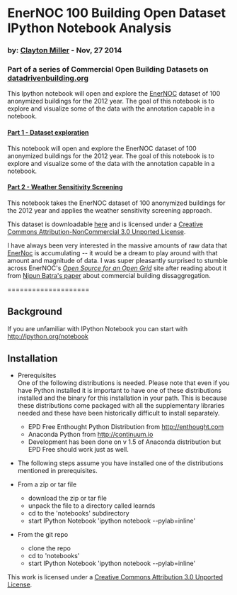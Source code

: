 # EnerNOC 100 Building Open Dataset IPython Notebook Analysis

### by: [Clayton Miller](https://www.researchgate.net/profile/Clayton_Miller2) - Nov, 27 2014
### Part of a series of Commercial Open Building Datasets on [datadrivenbuilding.org](http://datadrivenbuilding.org/)

This Ipython notebook will open and explore the [EnerNOC](http://open.enernoc.com/data/) dataset of 100 anonymized buildings for the 2012 year. The goal of this notebook is to explore and visualize some of the data with the annotation capable in a notebook.

#### [Part 1 - Dataset exploration](http://nbviewer.ipython.org/github/cmiller8/EnerNOC-100-Building-Open-Dataset-Analysis/blob/master/EnerNOC%20Sample%20Dataset%20-%20Part%201%20-%20Exploration.ipynb)
This notebook will open and explore the EnerNOC dataset of 100 anonymized buildings for the 2012 year. The goal of this notebook is to explore and visualize some of the data with the annotation capable in a notebook.

#### [Part 2 - Weather Sensitivity Screening](http://nbviewer.ipython.org/github/cmiller8/EnerNOC-100-Building-Open-Dataset-Analysis/blob/master/EnerNOC%20Sample%20Dataset%20-%20Part%202%20-%20Weather%20Sensitivity%20Screening.ipynb)
This notebook takes the EnerNOC dataset of 100 anonymized buildings for the 2012 year and applies the weather sensitivity screening approach.

This dataset is downloadable [here](https://open-enernoc-data.s3.amazonaws.com/anon/all-data.tar.gz) and is licensed under a [Creative Commons Attribution-NonCommercial 3.0 Unported License](http://creativecommons.org/licenses/by-nc/3.0/). 

I have always been very interested in the massive amounts of raw data that [EnerNoc](http://www.enernoc.com/) is accumulating -- it would be a dream to play around with that amount and magnitude of data. I was super pleasantly surprised to stumble across  EnerNOC's [*Open Source for an Open Grid*](http://open.enernoc.com/data/) site after reading about it from [Nipun Batra's paper](http://combed.github.io/#portfolio) about commercial building dissaggregation. 

====================

Background  
----------

If you are unfamiliar with IPython Notebook you can start with http://ipython.org/notebook


Installation  
------------

* Prerequisites  
One of the following distributions is needed. Please note that even if you have Python installed it is important to have one of these distributions installed and the binary for this installation in your path. This is because these distributions come packaged with all the supplementary libraries needed and these have been historically difficult to install separately.

  * EPD Free Enthought Python Distribution from http://enthought.com
  * Anaconda Python from http://continuum.io
  * Development has been done on v 1.5 of Anaconda distribution but EPD Free should work just as well.

* The following steps assume you have installed one of the distributions mentioned in prerequisites.

* From a zip or tar file
    * download the zip or tar file 
    * unpack the file to a directory called learnds
    * cd to the 'notebooks' subdirectory
    * start IPython Notebook 'ipython notebook --pylab=inline'
 
* From the git repo
    * clone the repo
    * cd to 'notebooks'
    * start IPython Notebook 'ipython notebook --pylab=inline'

This work is licensed under a [Creative Commons Attribution 3.0 Unported License](http://creativecommons.org/licenses/by/3.0/).

